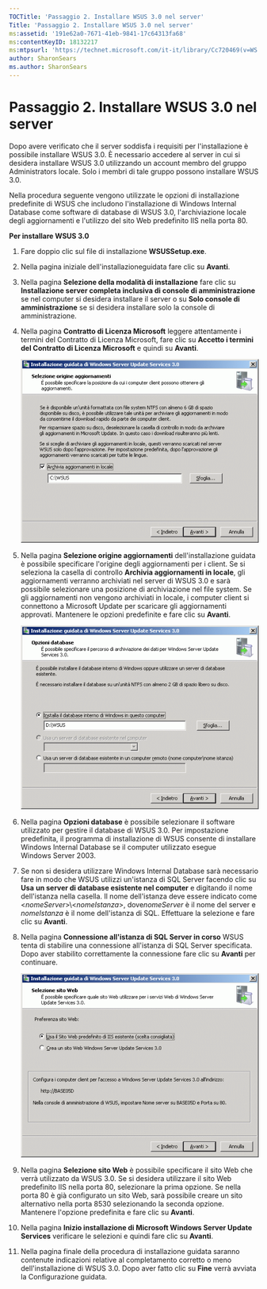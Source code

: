 ```yaml
---
TOCTitle: 'Passaggio 2. Installare WSUS 3.0 nel server'
Title: 'Passaggio 2. Installare WSUS 3.0 nel server'
ms:assetid: '191e62a0-7671-41eb-9841-17c64313fa68'
ms:contentKeyID: 18132217
ms:mtpsurl: 'https://technet.microsoft.com/it-it/library/Cc720469(v=WS.10)'
author: SharonSears
ms.author: SharonSears
---
```


Passaggio 2. Installare WSUS 3.0 nel server
===========================================

Dopo avere verificato che il server soddisfa i requisiti per l'installazione è possibile installare WSUS 3.0. È necessario accedere al server in cui si desidera installare WSUS 3.0 utilizzando un account membro del gruppo Administrators locale. Solo i membri di tale gruppo possono installare WSUS 3.0.

Nella procedura seguente vengono utilizzate le opzioni di installazione predefinite di WSUS che includono l'installazione di Windows Internal Database come software di database di WSUS 3.0, l'archiviazione locale degli aggiornamenti e l'utilizzo del sito Web predefinito IIS nella porta 80.

**Per installare WSUS 3.0**
1.  Fare doppio clic sul file di installazione **WSUSSetup.exe**.

2.  Nella pagina iniziale dell'installazioneguidata fare clic su **Avanti**.

3.  Nella pagina **Selezione della modalità di installazione** fare clic su **Installazione server completa inclusiva di console di amministrazione** se nel computer si desidera installare il server o su **Solo console di amministrazione** se si desidera installare solo la console di amministrazione.

4.  Nella pagina **Contratto di Licenza Microsoft** leggere attentamente i termini del Contratto di Licenza Microsoft, fare clic su **Accetto i termini del Contratto di Licenza Microsoft** e quindi su **Avanti**.

    ![](/security-updates/images/Cc720469.fa6ac6a6-6814-4b7e-96e8-e08af5e534b8(WS.10).gif)

5.  Nella pagina **Selezione origine aggiornamenti** dell'installazione guidata è possibile specificare l'origine degli aggiornamenti per i client. Se si seleziona la casella di controllo **Archivia aggiornamenti in locale**, gli aggiornamenti verranno archiviati nel server di WSUS 3.0 e sarà possibile selezionare una posizione di archiviazione nel file system. Se gli aggiornamenti non vengono archiviati in locale, i computer client si connettono a Microsoft Update per scaricare gli aggiornamenti approvati. Mantenere le opzioni predefinite e fare clic su **Avanti**.

    ![](/security-updates/images/Cc720469.c8bac396-ca39-4491-8b0c-742a0e470535(WS.10).gif)

6.  Nella pagina **Opzioni database** è possibile selezionare il software utilizzato per gestire il database di WSUS 3.0. Per impostazione predefinita, il programma di installazione di WSUS consente di installare Windows Internal Database se il computer utilizzato esegue Windows Server 2003.

7.  Se non si desidera utilizzare Windows Internal Database sarà necessario fare in modo che WSUS utilizzi un'istanza di SQL Server facendo clic su **Usa** **un server di database esistente nel computer** e digitando il nome dell'istanza nella casella. Il nome dell'istanza deve essere indicato come &lt;*nomeServer*&gt;\\&lt;*nomeIstanza*&gt;, dove*nomeServer* è il nome del server e *nomeIstanza* è il nome dell'istanza di SQL. Effettuare la selezione e fare clic su **Avanti**.

8.  Nella pagina **Connessione all'istanza di SQL Server in corso** WSUS tenta di stabilire una connessione all'istanza di SQL Server specificata. Dopo aver stabilito correttamente la connessione fare clic su **Avanti** per continuare.

    ![](/security-updates/images/Cc720469.36c6af0c-a61e-4151-ae50-c754a106cb1b(WS.10).gif)

9.  Nella pagina **Selezione sito Web** è possibile specificare il sito Web che verrà utilizzato da WSUS 3.0. Se si desidera utilizzare il sito Web predefinito IIS nella porta 80, selezionare la prima opzione. Se nella porta 80 è già configurato un sito Web, sarà possibile creare un sito alternativo nella porta 8530 selezionando la seconda opzione. Mantenere l'opzione predefinita e fare clic su **Avanti**.

10. Nella pagina **Inizio installazione di Microsoft Windows Server Update Services** verificare le selezioni e quindi fare clic su **Avanti**.

11. Nella pagina finale della procedura di installazione guidata saranno contenute indicazioni relative al completamento corretto o meno dell'installazione di WSUS 3.0. Dopo aver fatto clic su **Fine** verrà avviata la Configurazione guidata.

